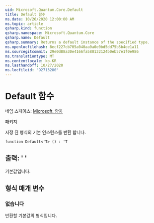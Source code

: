 ```yaml
---
uid: Microsoft.Quantum.Core.Default
title: Default 함수
ms.date: 10/26/2020 12:00:00 AM
ms.topic: article
qsharp.kind: function
qsharp.namespace: Microsoft.Quantum.Core
qsharp.name: Default
qsharp.summary: Returns a default instance of the specified type.
ms.openlocfilehash: 8ecf227cb705a040aa0a0e0bd5dd75b5b4ee1a11
ms.sourcegitcommit: 29e0d88a30e4166fa580132124b0eb57e1f0e986
ms.translationtype: MT
ms.contentlocale: ko-KR
ms.lasthandoff: 10/27/2020
ms.locfileid: "92713280"
---
```

# <a name="default-function"></a>Default 함수

네임 스페이스: [Microsoft. 양자](xref:Microsoft.Quantum.Core)

패키지 [](https://nuget.org/packages/)


지정 된 형식의 기본 인스턴스를 반환 합니다.

```qsharp
function Default<'T> () : 'T
```


## <a name="output--t"></a>출력: ' '

기본값입니다.

## <a name="type-parameters"></a>형식 매개 변수

### <a name="t"></a>없습니다

반환할 기본값의 형식입니다.